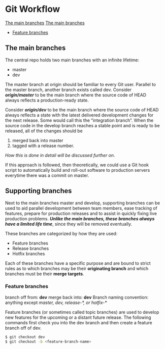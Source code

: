 # Git Workflow

[The main branches](#the-main-branches)
[The main branches](#supporting-branches)
   - [Feature branches](#feature-branches)

## The main branches
The central repo holds two main branches with an infinite lifetime:
   - master
   - dev
  
The master branch at origin should be familiar to every Git user. Parallel to the master branch, another branch exists called dev.
Consider ***origin/master*** to be the main branch where the source code of HEAD always reflects a production-ready state.

Consider ***origin/dev*** to be the main branch where the source code of HEAD always reflects a state with the latest delivered development changes for the next release. Some would call this the “integration branch”. When the source code in the develop branch reaches a stable point and is ready to be released, all of the changes should be 
   1. merged back into master 
   2. tagged with a release number. 

*How this is done in detail will be discussed further on*.

If this approach is followed, then theoretically, we could use a Git hook script to automatically build and roll-out software to production servers everytime there was a commit on master.

## Supporting branches 
Next to the main branches master and develop, supporting branches can be used to aid parallel development between team members, ease tracking of features, prepare for production releases and to assist in quickly fixing live production problems. ***Unlike the main branches, these branches always have a limited life time***, since they will be removed eventually.

These branches are categorized by how they are used:
   - Feature branches
   - Release branches
   - Hotfix branches
  
Each of these branches have a specific purpose and are bound to strict rules as to which branches may be their **originating branch** and which branches must be their **merge targets**. 

### Feature branches
branch off from: **dev**
merge back into: **dev**
Branch naming convention: anything except *master, dev, release-\*, or hotfix-\**

Feature branches (or sometimes called topic branches) are used to develop new features for the upcoming or a distant future release.
The following commands first check you into the dev branch and then create a feature branch off of dev.

```sh
$ git checkout dev
$ git checkout -b <feature-branch-name>
```
